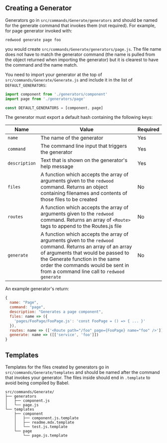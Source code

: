 ## Creating a Generator

Generators go in `src/commands/Generate/generators` and should be named for the generate command that invokes them (not required). For example, for page generator invoked with:

    redwood generate page foo

you would create `src/commands/Generate/generators/page.js`. The file name does not have to match the generator command (the name is pulled from the object returned when importing the generator) but it is clearest to have the command and the name match.

You need to import your generator at the top of `src/commands/Generate/Generate.js` and include it in the list of `DEFAULT_GENERATORS`:

```javascript
import component from './generators/component'
import page from './generators/page'

const DEFAULT_GENERATORS = [component, page]
```

The generator must export a default hash containing the following keys:

| Name          | Value                                                                                                                                                                                                                                                                | Required |
| ------------- | -------------------------------------------------------------------------------------------------------------------------------------------------------------------------------------------------------------------------------------------------------------------- | -------- |
| `name`        | The name of the generator                                                                                                                                                                                                                                            | Yes      |
| `command`     | The command line input that triggers the generator                                                                                                                                                                                                                   | Yes      |
| `description` | Text that is shown on the generator's help message                                                                                                                                                                                                                   | Yes      |
| `files`       | A function which accepts the array of arguments given to the `redwood` command. Returns an object containing filenames and contents of those files to be created                                                                                                      | No       |
| `routes`      | A function which accepts the array of arguments given to the `redwood` command. Returns an array of `<Route>` tags to append to the Routes.js file                                                                                                                    | No       |
| `generate`    | A function which accepts the array of arguments given to the `redwood` command. Returns an array of an array of arguments that would be passed to the Generate function in the same order the commands would be sent in from a command line call to `redwood generate` | No       |

An example generator's return:

```javascript
{
  name: "Page",
  command: "page",
  description: "Generates a page component",
  files: name => ({
    'pages/FooPage/FooPage.js': 'const FooPage = () => { ... }'
  }),
  routes: name => (['<Route path="/foo" page={FooPage} name="foo" />']),
  generate: name => ([['service', 'foo']])
}
```

## Templates

Templates for the files created by generators go in `src/commands/Generate/templates` and should be named after the command that invokes your generator. The files inside should end in `.template` to avoid being compiled by Babel.

    src/commands/Generate/
    ├── generators
    │   ├── component.js
    │   └── page.js
    └── templates
        ├── component
        │   ├── component.js.template
        │   ├── readme.mdx.template
        │   └── test.js.template
        └── page
            └── page.js.template
